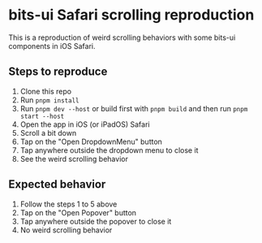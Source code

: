 # bits-ui Safari scrolling reproduction

This is a reproduction of weird scrolling behaviors with some bits-ui components in iOS Safari.

## Steps to reproduce

1. Clone this repo
2. Run `pnpm install`
3. Run `pnpm dev --host` or build first with `pnpm build` and then run `pnpm start --host`
4. Open the app in iOS (or iPadOS) Safari
5. Scroll a bit down
6. Tap on the "Open DropdownMenu" button
7. Tap anywhere outside the dropdown menu to close it
8. See the weird scrolling behavior

## Expected behavior

1. Follow the steps 1 to 5 above
2. Tap on the "Open Popover" button
3. Tap anywhere outside the popover to close it
4. No weird scrolling behavior
